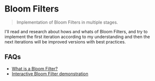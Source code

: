 # Bloom Filters

> Implementation of Bloom Filters in multiple stages.

I'll read and research about hows and whats of Bloom Filters, and try to implement the first iteration according to my understanding and then the next iterations will be improved versions with best practices.

## FAQs

- [What is a Bloom Filter?](https://yourbasic.org/algorithms/bloom-filter/)
- [Interactive Bloom Filter demonstration](https://www.jasondavies.com/bloomfilter/)
 
